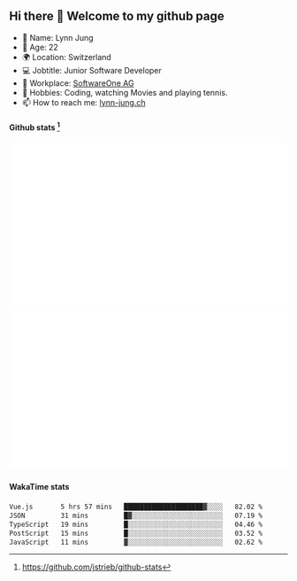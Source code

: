## Hi there 👋 Welcome to my github page

- 🧑 Name: Lynn Jung
- 🔞 Age: 22
- 🌍 Location: Switzerland
- 💻 Jobtitle: Junior Software Developer
- 🏢 Workplace: [SoftwareOne AG](https://www.softwareone.com/)
- 🎾 Hobbies: Coding, watching Movies and playing tennis.
- 📫 How to reach me: [lynn-jung.ch](https://lynn-jung.ch/)


#### Github stats [^1]
![](https://github.com/lynn-jung/github-stats/blob/master/generated/overview.svg)  ![](https://github.com/lynn-jung/github-stats/blob/master/generated/languages.svg)


#### WakaTime stats
<!--START_SECTION:waka-->
```text
Vue.js       5 hrs 57 mins   ████████████████████▓░░░░   82.02 % 
JSON         31 mins         █▓░░░░░░░░░░░░░░░░░░░░░░░   07.19 % 
TypeScript   19 mins         █░░░░░░░░░░░░░░░░░░░░░░░░   04.46 % 
PostScript   15 mins         █░░░░░░░░░░░░░░░░░░░░░░░░   03.52 % 
JavaScript   11 mins         ▓░░░░░░░░░░░░░░░░░░░░░░░░   02.62 % 
```
<!--END_SECTION:waka-->

[^1]: https://github.com/jstrieb/github-stats
